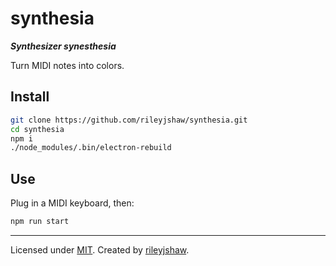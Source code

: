synthesia
=====

**_Synthesizer synesthesia_**

Turn MIDI notes into colors.

## Install

```bash
git clone https://github.com/rileyjshaw/synthesia.git
cd synthesia
npm i
./node_modules/.bin/electron-rebuild
```

## Use

Plug in a MIDI keyboard, then:

```bash
npm run start
```

---

Licensed under [MIT](https://github.com/rileyjshaw/sweep/blob/master/LICENSE).
Created by [rileyjshaw](http://rileyjshaw.com/).

